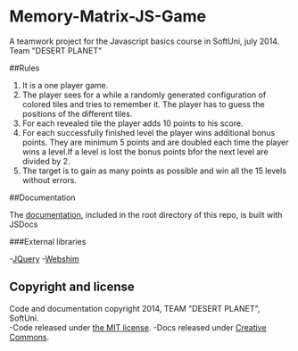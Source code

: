 Memory-Matrix-JS-Game
=====================

A teamwork project for the Javascript basics course in SoftUni, july 2014.
Team "DESERT PLANET"

##Rules

1. It is a one player game.
2. The player sees for a while a randomly generated configuration of colored tiles and tries to remember it. The player has to guess the positions of the different tiles.
3. For each revealed tile the player adds 10 points to his score.
4. For each successfully finished level the player wins additional bonus points. They are minimum 5 points and are doubled each time the player wins a level.If a level is lost the bonus points bfor the next level are divided by 2.
5. The target is to gain as many points as possible and win all the 15 levels without errors.

##Documentation

The [documentation](./docs/global.html), included in the root directory of this repo, is built with JSDocs

###External libraries

-[JQuery](https://github.com/jquery/jquery)
-[Webshim](https://github.com/aFarkas/webshim)

## Copyright and license

Code and documentation copyright 2014, TEAM "DESERT PLANET", SoftUni.<br>
-Code released under [the MIT license](LICENSE).
-Docs released under [Creative Commons](docs/LICENSE).